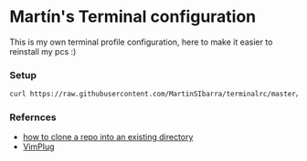 # Martín's Terminal configuration
This is my own terminal profile configuration, here to make it easier to reinstall my pcs :)

### Setup

```Bash
curl https://raw.githubusercontent.com/MartinSIbarra/terminalrc/master/bin/shell_init_script.sh | bash
```

### Refernces

* [how to clone a repo into an existing directory](http://stackoverflow.com/questions/2411031/how-do-i-clone-into-a-non-empty-directory)
* [VimPlug](https://github.com/junegunn/vim-plug)
